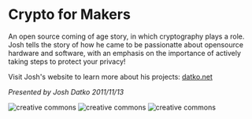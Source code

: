 # Crypto for Makers

An open source coming of age story, in which cryptography plays a role. Josh tells the story of how he came to be passionatte about opensource hardware and software, with an emphasis on the importance of actively taking steps to protect your privacy! 

Visit Josh's website to learn more about his projects: [datko.net](http://datko.net/)

*Presented by Josh Datko 2011/11/13*

![creative commons](https://raw.github.com/lovelandcreatorspace/presentations/master/crypto_for_makers/img/creativecommons.png) 
![creative commons](https://raw.github.com/lovelandcreatorspace/presentations/master/crypto_for_makers/img/tor.png) 
![creative commons](https://raw.github.com/lovelandcreatorspace/presentations/master/crypto_for_makers/img/opensource.png) 
